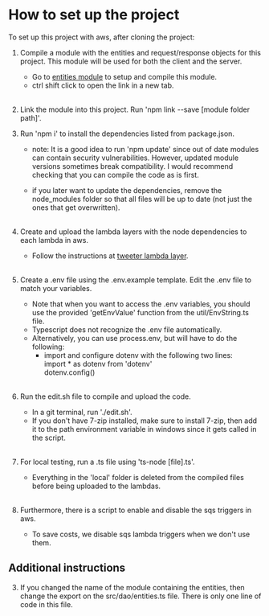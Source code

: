 # How to set up the project
To set up this project with aws, after cloning the project:

1. Compile a module with the entities and request/response objects for this project. This module will be used for both the client and the server. 
    - Go to <a href="https://github.com/MichaelCh-svg/tweeter-entities-chemps-svg">entities module</a> to setup and compile this module.
    - ctrl shift click to open the link in a new tab.
<br><br>
2. Link the module into this project. Run 'npm link --save [module folder path]'.

1. Run 'npm i' to install the dependencies listed from package.json.
    - note: It is a good idea to run 'npm update' since out of date modules can contain security vulnerabilities. However, updated module versions sometimes break compatibility. I would recommend checking that you can compile the code as is first.

    - if you later want to update the dependencies, remove the node_modules folder so that all files will be up to date (not just the ones that get overwritten).
<br><br>
2. Create and upload the lambda layers with the node dependencies to each lambda in aws.
    - Follow the instructions at <a href="https://github.com/MichaelCh-svg/tweeter-lambda-layer">tweeter lambda layer</a>.
<br><br>
2. Create a .env file using the .env.example template. Edit the .env file to match your variables.
    - Note that when you want to access the .env variables, you should use the provided 'getEnvValue' function from the util/EnvString.ts file.
    - Typescript does not recognize the .env file automatically.
    - Alternatively, you can use process.env, but will have to do the following:
        - import and configure dotenv with the following two lines:<br>
        import * as dotenv from 'dotenv'<br>
        dotenv.config()
<br><br>
3. Run the edit.sh file to compile and upload the code. 
    - In a git terminal, run './edit.sh'.
    - If you don't have 7-zip installed, make sure to install 7-zip, then add it to the path environment variable in windows since it gets called in the script.
<br><br>
4. For local testing, run a .ts file using 'ts-node [file].ts'.
    - Everything in the 'local' folder is deleted from the compiled files before being uploaded to the lambdas.
<br><br>
5. Furthermore, there is a script to enable and disable the sqs triggers in aws.
    - To save costs, we disable sqs lambda triggers when we don't use them.

## Additional instructions
3. If you changed the name of the module containing the entities, then change the export on the src/dao/entities.ts file. There is only one line of code in this file.

